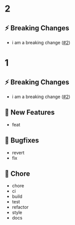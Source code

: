 # 2
## ⚡️ Breaking Changes
* i am a breaking change ([#2](https://github.com/vsgoulart/test-gha/issues/2))
# 1
## ⚡️ Breaking Changes
* i am a breaking change ([#2](https://github.com/vsgoulart/test-gha/issues/2))

## 🚀 New Features
* feat

## 💊 Bugfixes
* revert
* fix

## 🧹 Chore
* chore
* ci
* build
* test
* refactor
* style
* docs
